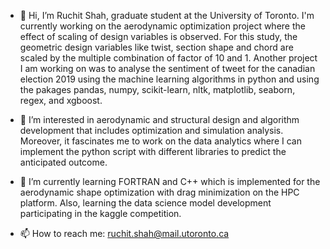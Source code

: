 - 👋 Hi, I’m Ruchit Shah, graduate student at the University of Toronto. I'm currently working on the aerodynamic optimization project where the effect of scaling of design variables is observed. For this study, the geometric design variables like twist, section shape and chord are scaled by the multiple combination of factor of 10 and 1. Another project I am working on was to analyse the sentiment of tweet for the canadian election 2019 using the machine learning algorithms in python and using the pakages pandas, numpy, scikit-learn, nltk, matplotlib, seaborn, regex, and xgboost.
 
- 👀 I’m interested in aerodynamic and structural design and algorithm development that includes optimization and simulation analysis. Moreover, it fascinates me to work on the data analytics where I can implement the python script with different libraries to predict the anticipated outcome. 
  
- 🌱 I’m currently learning FORTRAN and C++ which is implemented for the aerodynamic shape optimization with drag minimization on the HPC platform. Also, learning the data science model development participating in the kaggle competition. 

- 📫 How to reach me: ruchit.shah@mail.utoronto.ca

<!---
ruchitshah03/ruchitshah03 is a ✨ special ✨ repository because its `README.md` (this file) appears on your GitHub profile.
You can click the Preview link to take a look at your changes.
--->
